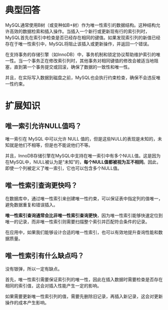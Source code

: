 
# 典型回答

MySQL通常使用B树（或变种如B+树）作为唯一性索引的数据结构。这种结构允许高效的数据检索和插入操作。当插入一个新行或更新现有行的索引列时，MySQL首先在索引中检查是否已经存在相同的键值。如果发现索引列的新值已经存在于唯一性索引中，MySQL将阻止该插入或更新操作，并返回一个错误。

在支持事务的存储引擎（如InnoDB）中，事务机制和锁定协议帮助维护索引的唯一性。当一个事务正在修改索引列时，其他事务对相同键值的修改会被适当地阻塞，直到第一个事务提交或回滚，确保了数据的一致性和唯一性。

并且，在实际写入数据到磁盘之前，MySQL也会执行约束检查，确保不会违反唯一性约束。

# 扩展知识

## 唯一索引允许NULL值吗？

唯一索引在 MySQL 中可以允许 NULL 值的，但是这些NULL的表现是未知的，未知就是他们不相等，但是也不能说他们不等。

并且，InnoDB存储引擎在MySQL中支持在唯一索引中有多个NULL值。这是因为在MySQL中，NULL被认为是“未知”的，**每个NULL值都被视为互不相同**。因此，即使一个列被定义了唯一索引，它也可以包含多个NULL值。

## 唯一性索引查询更快吗？

在数据库中，通过唯一性索引来创建唯一性约束，可以保证表中指定列的值唯一，避免数据重复和错误插入。

**唯一性索引查询通常会比非唯一性索引查询更快**，因为唯一性索引能够快速定位到唯一的记录，而非唯一性索引则需要扫描整个索引并匹配符合条件的记录。

在应用中，如果我们能够设计合适的唯一性索引，也可以有效地提升查询性能和数据质量。

## 唯一性索引有什么缺点吗？

没有银弹，所以一定有缺点。

首先，唯一性索引需要保证索引列的唯一性，因此在插入数据时需要检查是否存在相同的索引值，这会对插入性能产生一定的影响。

如果需要更新唯一性索引列的值，需要先删除旧记录，再插入新记录，这会对更新操作的成本产生影响。




